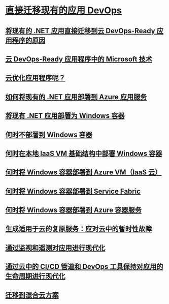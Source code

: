 # [直接迁移现有的应用 DevOps](index.md)
## [将现有的 .NET 应用直接迁移到云 DevOps-Ready 应用程序的原因](reasons-to-lift-and-shift-existing-net-apps-to-cloud-devops-ready-applications.md)
## [云 DevOps-Ready 应用程序中的 Microsoft 技术](microsoft-technologies-in-cloud-devops-ready-applications.md)
## [云优化应用程序呢？](what-about-cloud-optimized-applications.md)
## [如何将现有的 .NET 应用部署到 Azure 应用服务](how-to-deploy-existing-net-apps-to-azure-app-service.md)
## [将现有 .NET 应用部署为 Windows 容器](deploy-existing-net-apps-as-windows-containers.md)
## [何时不部署到 Windows 容器](when-not-to-deploy-to-windows-containers.md)
## [何时在本地 IaaS VM 基础结构中部署 Windows 容器](when-to-deploy-windows-containers-in-your-on-premises-iaas-vm-infrastructure.md)
## [何时将 Windows 容器部署到 Azure VM（IaaS 云）](when-to-deploy-windows-containers-to-azure-vms-iaas-cloud.md)
## [何时将 Windows 容器部署到 Service Fabric](when-to-deploy-windows-containers-to-service-fabric.md)
## [何时将 Windows 容器部署到 Azure 容器服务](when-to-deploy-windows-containers-to-azure-container-service-kubernetes.md)
## [生成适用于云的复原服务：应对云中的暂时性故障](build-resilient-services-ready-for-the-cloud-embrace-transient-failures-in-the-cloud.md)
## [通过监视和遥测对应用进行现代化](modernize-your-apps-with-monitoring-and-telemetry.md)
## [通过云中的 CI/CD 管道和 DevOps 工具保持对应用的生命周期进行现代化](modernize-your-apps-lifecycle-with-ci-cd-pipelines-and-devops-tools-in-the-cloud.md)
## [迁移到混合云方案](migrate-to-hybrid-cloud-scenarios.md)
